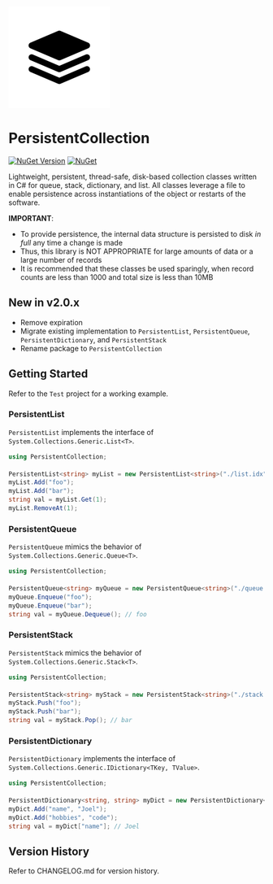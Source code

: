 ![alt tag](https://github.com/jchristn/PersistentCollection/blob/main/src/PersistentCollection/Assets/icon.png?raw=true)

# PersistentCollection

[![NuGet Version](https://img.shields.io/nuget/v/PersistentCollection.svg?style=flat)](https://www.nuget.org/packages/PersistentCollection/) [![NuGet](https://img.shields.io/nuget/dt/PersistentCollection.svg)](https://www.nuget.org/packages/PersistentCollection) 

Lightweight, persistent, thread-safe, disk-based collection classes written in C# for queue, stack, dictionary, and list.  All classes leverage a file to enable persistence across instantiations of the object or restarts of the software.

**IMPORTANT**:
- To provide persistence, the internal data structure is persisted to disk *in full* any time a change is made
- Thus, this library is NOT APPROPRIATE for large amounts of data or a large number of records
- It is recommended that these classes be used sparingly, when record counts are less than 1000 and total size is less than 10MB

## New in v2.0.x

- Remove expiration
- Migrate existing implementation to `PersistentList`, `PersistentQueue`, `PersistentDictionary`, and `PersistentStack`
- Rename package to `PersistentCollection`

## Getting Started

Refer to the ```Test``` project for a working example.

### PersistentList

`PersistentList` implements the interface of `System.Collections.Generic.List<T>`.

```csharp
using PersistentCollection;

PersistentList<string> myList = new PersistentList<string>("./list.idx"); 
myList.Add("foo");
myList.Add("bar");
string val = myList.Get(1);
myList.RemoveAt(1);
```

### PersistentQueue

`PersistentQueue` mimics the behavior of `System.Collections.Generic.Queue<T>`.

```csharp
using PersistentCollection;

PersistentQueue<string> myQueue = new PersistentQueue<string>("./queue.idx");
myQueue.Enqueue("foo");
myQueue.Enqueue("bar");
string val = myQueue.Dequeue(); // foo
```

### PersistentStack

`PersistentStack` mimics the behavior of `System.Collections.Generic.Stack<T>`.

```csharp
using PersistentCollection;

PersistentStack<string> myStack = new PersistentStack<string>("./stack.idx");
myStack.Push("foo");
myStack.Push("bar");
string val = myStack.Pop(); // bar
```

### PersistentDictionary

`PersistentDictionary` implements the interface of `System.Collections.Generic.IDictionary<TKey, TValue>`.

```csharp
using PersistentCollection;

PersistentDictionary<string, string> myDict = new PersistentDictionary<string, string>("./dict.idx");
myDict.Add("name", "Joel");
myDict.Add("hobbies", "code");
string val = myDict["name"]; // Joel
```

## Version History

Refer to CHANGELOG.md for version history.
